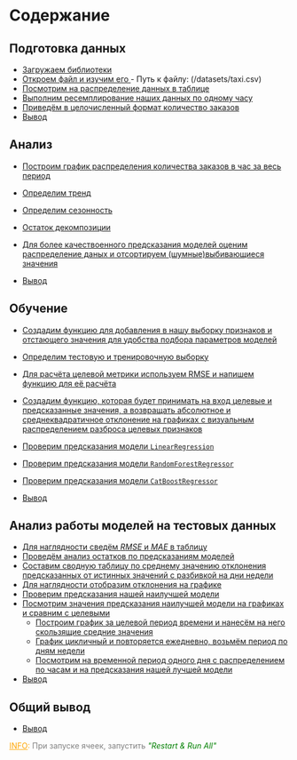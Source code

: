 # Содержание



## Подготовка данных
   * <a href='#step_1'> Загружаем библиотеки </a>
   * <a href='#step_1.1'> Откроем файл и изучим его </a>
          - Путь к файлу: (/datasets/taxi.csv)
   * <a href='#step_1.2'>Посмотрим на распределение данных в таблице</a>
   * <a href='#step_1.3'>Выполним ресемплирование наших данных по одному часу</a>
   * <a href='#step_1.4'>Приведём в целочисленный формат количество заказов</a>
   * <a href='#step_1.end'> Вывод </a>

## Анализ
   * <a href='#step_2'> Построим график распределения количества заказов в час за весь период </a>
   * <a href='#step_2.1'> Определим тренд </a>
   * <a href='#step_2.2'> Определим сезонность</a>
   * <a href='#step_2.3'>Остаток декомпозиции</a>
   * <a href='#step_2.4'> Для более качествоенного предсказания моделей оценим распределение даных и отсортируем (шумные)выбивающиеся значения </a>
  
   * <a href='#step_2.end'> Вывод </a>   
      
## Обучение
   * <a href='#step_3'> Создадим функцию для добавления в нашу выборку признаков и отстающего значения для удобства подбора параметров моделей </a>
   * <a href='#step_3.1'>  Определим тестовую и тренировочную выборку </a>
   
   
   * <a href='#step_3.2'>Для расчёта целевой метрики используем RMSE и напишем функцию для её расчёта</a>
   * <a href='#step_3.3'> Создадим функцию, которая будет принимать на вход целевые и предсказанные значения, а возвращать абсолютное и среднеквадратичное отклонение на графиках с визуальным распределением разброса целевых признаков  </a>
  
   * <a href='#step_3.4'> Проверим предсказания модели `LinearRegression` </a>
   * <a href='#step_3.5'> Проверим предсказания модели `RandomForestRegressor`</a>
   * <a href='#step_3.6'> Проверим предсказания модели `CatBoostRegressor` </a>

   * <a href='#step_3.end'> Вывод </a> 
   
## Анализ работы моделей на тестовых данных   
   * <a href='#step_4'>Для наглядности сведём $RMSE$ и $MAE$ в таблицу</a>
   * <a href='#step_4.1'>Проведём анализ остатков по предсказаниям моделей</a>
   * <a href='#step_4.2'>Составим сводную таблицу по среднему значению отклонения предсказанных от истинных значений с разбивкой на дни недели</a>
   * <a href='#step_4.3'>Для наглядности отобразим отклонения на графике</a>
   * <a href='#step_4.4'>Проверим предсказания нашей наилучшей модели</a>
   * <a href='#step_4.5'>Посмотрим значения предсказания наилучшей модели на графиках и сравним с целевыми</a>
       * <a href='#step_4.6'>Построим график за целевой период времени и нанесём на него скользящие средние значения</a>
       * <a href='#step_4.7'>График цикличный и повторяется ежедневно, возьмём период по дням недели</a>
       * <a href='#step_4.8'>Посмотрим на  временной период одного дня с распределением по часам и на предсказания нашей лучшей модели</a>
   * <a href='#step_4.end'> Вывод </a>
   

## Общий вывод
   * <a href='#step_5.end'> Вывод </a>

<font color='orange'><u>INFO</u>:<font color='gray'> При запуске ячеек, запустить <font color='green'><i>"Restart & Run All"
